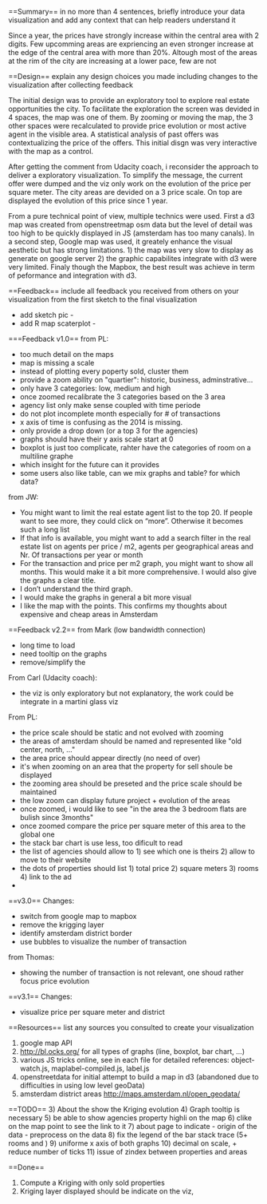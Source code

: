==Summary== 
in no more than 4 sentences, briefly introduce your data visualization and add any context that can help readers understand it

Since a year, the prices have strongly increase within the central area with 2 digits. 
Few upcomming areas are expriencing an even stronger increase at the edge of the central area with more than 20%. 
Altough most of the areas at the rim of the city are increasing at a lower pace, few are not 

==Design==
explain any design choices you made including changes to the visualization after collecting feedback

The initial design was to provide an exploratory tool to explore real estate opportunities the city.
To facilitate the exploration the screen was devided in 4 spaces, the map was one of them. 
By zooming or moving the map, the 3 other spaces were recalculated to provide price evolution or most active agent in the visible area.
A statistical analysis of past offers was contextualizing the price of the offers.
This initial disgn was very interactive with the map as a control.

After getting the comment from Udacity coach, i reconsider the approach to deliver a exploratory visualization.
To simplify the message, the current offer were dumped and the viz only work on the evolution of the price per square meter. 
The city areas are devided on a 3 price scale. 
On top are displayed the evolution of this price since 1 year.

From a pure technical point of view, multiple technics were used. First a d3 map was created from openstreetmap osm data but the level of detail was too high to be quickly displayed in JS (amsterdam has too many canals).
In a second step, Google map was used, it greately enhance the visual aesthetic but has strong limitations. 1) the map was very slow to display as generate on google server 2) the graphic capabilites integrate with d3 were very limited.
Finaly though the Mapbox, the best result was achieve in term of peformance and integration with d3.


==Feedback==
include all feedback you received from others on your visualization from the first sketch to the final visualization
- add sketch pic -
- add R map scaterplot -

===Feedback v1.0==
from PL:
- too much detail on the maps
- map is missing a scale
- instead of plotting every poperty sold, cluster them
- provide a zoom ability on "quartier": historic, business, adminstrative... 
- only have 3 categories: low, medium and high
- once zoomed recalibrate the 3 categories based on the 3 area
- agency list only make sense coupled with time periode
- do not plot incomplete month especially for # of transactions
- x axis of time is confusing as the 2014 is missing.
- only provide a drop down (or a top 3 for the agencies)
- graphs should have their y axis scale start at 0
- boxplot is just too complicate, rahter have the categories of room on a multiline graphe
- which insight for the future can it provides
- some users also like table, can we mix graphs and table? for which data?

from JW:
- You might want to limit the real estate agent list to the top 20. If people want to see more, they could click on “more”. Otherwise it becomes such a long list
- If that info is available, you might want to add a search filter in the real estate list on agents per price / m2, agents per geographical areas and Nr. Of transactions per year or month
- For the transaction and price per m2 graph, you might want to show all months. This would make it a bit more comprehensive. I would also give the graphs a clear title.
- I don’t understand the third graph.
- I would make the graphs in general a bit more visual
- I like the map with the points. This confirms my thoughts about expensive and cheap areas in Amsterdam

==Feedback v2.2==
from Mark (low bandwidth connection)
- long time to load
- need tooltip on the graphs
- remove/simplify the 

From Carl (Udacity coach):
- the viz is only exploratory but not explanatory, the work could be integrate in a martini glass viz

From PL:
- the price scale should be static and not evolved with zooming
- the areas of amsterdam should be named and represented like "old center, north, ..."
- the area price should appear directly (no need of over)
- it's when zooming on an area that the property for sell shoule be displayed
- the zooming area should be preseted and the price scale should be maintained
- the low zoom can display future project + evolution of the areas
- once zoomed, i would like to see "in the area the 3 bedroom flats are bulish since 3months"
- once zoomed compare the price per square meter of this area to the global one
- the stack bar chart is use less, too dificult to read
- the list of agencies should allow to 1) see which one is theirs 2) allow to move to their website
- the dots of properties should list 1) total price 2) square meters 3) rooms 4) link to the ad
- 

==v3.0==
Changes:
- switch from google map to mapbox
- remove the krigging layer
- identify amsterdam district border
- use bubbles to visualize the number of transaction

from Thomas:
- showing the number of transaction is not relevant, one shoud rather focus price evolution

==v3.1==
Changes:
- visualize price per square meter and district 


==Resources==
list any sources you consulted to create your visualization
1) google map API
2) http://bl.ocks.org/ for all types of graphs (line, boxplot, bar chart, ...)
3) various JS tricks online, see in each file for detailed references: object-watch.js, maplabel-compiled.js, label.js
4) openstreetdata for initial attempt to build a map in d3 (abandoned due to difficulties in using low level geoData)
5) amsterdam district areas  http://maps.amsterdam.nl/open_geodata/

==TODO==
3) About the show the Kriging evolution
4) Graph tooltip is necessary
5) be able to show agencies property highli on the map
6) clike on the map point to see the link to it
7) about page to indicate
    - origin of the data
    - preprocess on the data
8) fix the legend of the bar stack trace (5+ rooms and )
9) uniforme x axis of both graphs
10) decimal on scale, + reduce number of ticks
11) issue of zindex between properties and areas

==Done==
1) Compute a Kriging with only sold properties
2) Kriging layer displayed should be indicate on the viz,

